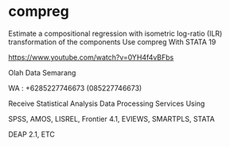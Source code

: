 # compreg
Estimate a compositional regression with isometric log-ratio (ILR) transformation of the components Use compreg With STATA 19

https://www.youtube.com/watch?v=0YH4f4vBFbs

Olah Data Semarang

WA : +6285227746673 (085227746673)

Receive Statistical Analysis Data Processing Services Using

SPSS, AMOS, LISREL, Frontier 4.1, EVIEWS, SMARTPLS, STATA

DEAP 2.1, ETC
